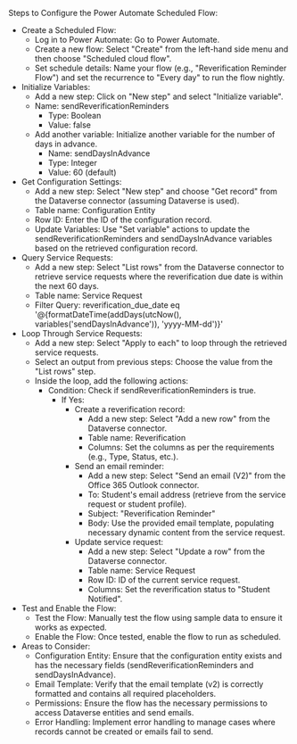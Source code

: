 


Steps to Configure the Power Automate Scheduled Flow:
- Create a Scheduled Flow:
    - Log in to Power Automate: Go to Power Automate.
    - Create a new flow: Select "Create" from the left-hand side menu and then choose "Scheduled cloud flow".
    - Set schedule details: Name your flow (e.g., "Reverification Reminder Flow") and set the recurrence to "Every day" to run the flow nightly.
- Initialize Variables:
    - Add a new step: Click on "New step" and select "Initialize variable".
    - Name: sendReverificationReminders
        - Type: Boolean
        - Value: false
    - Add another variable: Initialize another variable for the number of days in advance.
        - Name: sendDaysInAdvance
        - Type: Integer
        - Value: 60 (default)
- Get Configuration Settings:
    - Add a new step: Select "New step" and choose "Get record" from the Dataverse connector (assuming Dataverse is used).
    - Table name: Configuration Entity
    - Row ID: Enter the ID of the configuration record.
    - Update Variables: Use "Set variable" actions to update the sendReverificationReminders and sendDaysInAdvance variables based on the retrieved configuration record.
- Query Service Requests:
    - Add a new step: Select "List rows" from the Dataverse connector to retrieve service requests where the reverification due date is within the next 60 days.
    - Table name: Service Request
    - Filter Query: reverification_due_date eq '@{formatDateTime(addDays(utcNow(), variables('sendDaysInAdvance')), 'yyyy-MM-dd')}'
- Loop Through Service Requests:
    - Add a new step: Select "Apply to each" to loop through the retrieved service requests.
    - Select an output from previous steps: Choose the value from the "List rows" step.
    - Inside the loop, add the following actions:
        - Condition: Check if sendReverificationReminders is true.
            - If Yes:
                - Create a reverification record:
                    - Add a new step: Select "Add a new row" from the Dataverse connector.
                    - Table name: Reverification
                    - Columns: Set the columns as per the requirements (e.g., Type, Status, etc.).
                - Send an email reminder:
                    - Add a new step: Select "Send an email (V2)" from the Office 365 Outlook connector.
                    - To: Student's email address (retrieve from the service request or student profile).
                    - Subject: "Reverification Reminder"
                    - Body: Use the provided email template, populating necessary dynamic content from the service request.
                - Update service request:
                    - Add a new step: Select "Update a row" from the Dataverse connector.
                    - Table name: Service Request
                    - Row ID: ID of the current service request.
                    - Columns: Set the reverification status to "Student Notified".
- Test and Enable the Flow:
    - Test the Flow: Manually test the flow using sample data to ensure it works as expected.
    - Enable the Flow: Once tested, enable the flow to run as scheduled.
- Areas to Consider:
    - Configuration Entity: Ensure that the configuration entity exists and has the necessary fields (sendReverificationReminders and sendDaysInAdvance).
    - Email Template: Verify that the email template (v2) is correctly formatted and contains all required placeholders.
    - Permissions: Ensure the flow has the necessary permissions to access Dataverse entities and send emails.
    - Error Handling: Implement error handling to manage cases where records cannot be created or emails fail to send.
